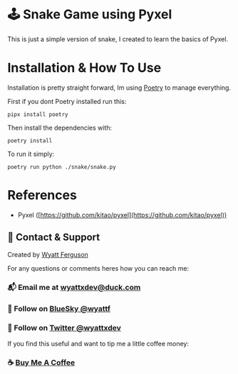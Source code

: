 # :joystick: Snake Game using Pyxel

This is just a simple version of snake, I created to learn the basics of Pyxel.

# Installation & How To Use

Installation is pretty straight forward, Im using [Poetry](https://python-poetry.org/docs/) to manage everything.

First if you dont Poetry installed run this:

```
pipx install poetry
```

Then install the dependencies with:

```
poetry install
```

To run it simply:

```
poetry run python ./snake/snake.py

```

# References

- Pyxel ([https://github.com/kitao/pyxel](https://github.com/kitao/pyxel))

## :postbox: Contact & Support
Created by [Wyatt Ferguson](https://twitter.com/wyattxdev)

For any questions or comments heres how you can reach me:

### :mailbox_with_mail: Email me at [wyattxdev@duck.com](wyattxdev@duck.com)

### :shaved_ice: Follow on [BlueSky @wyattf](wyattf.bsky.social)

### :tropical_drink: Follow on [Twitter @wyattxdev](https://twitter.com/wyattxdev)

If you find this useful and want to tip me a little coffee money:

### :coffee: [Buy Me A Coffee](https://www.buymeacoffee.com/wyattferguson)
